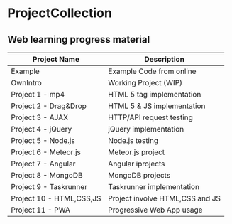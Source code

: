 # ProjectCollection
Web learning progress material
---
|      Project Name       |    Description | 
| --- | --- |
| Example                  | Example Code from online | 
| OwnIntro                 | Working Project (WIP) | 
| Project 1  - mp4         | HTML 5 tag implementation | 
| Project 2  - Drag&Drop   | HTML 5 & JS implementation | 
| Project 3  - AJAX        | HTTP/API request testing | 
| Project 4  - jQuery      | jQuery implementation | 
| Project 5  - Node.js     | Node.js testing | 
| Project 6  - Meteor.js   | Meteor.js project | 
| Project 7  - Angular     | Angular iprojects | 
| Project 8  - MongoDB     | MongoDB projects | 
| Project 9  - Taskrunner  | Taskrunner implementation | 
| Project 10 - HTML,CSS,JS | Project involve HTML,CSS and JS | 
| Project 11 - PWA         | Progressive Web App usage | 
